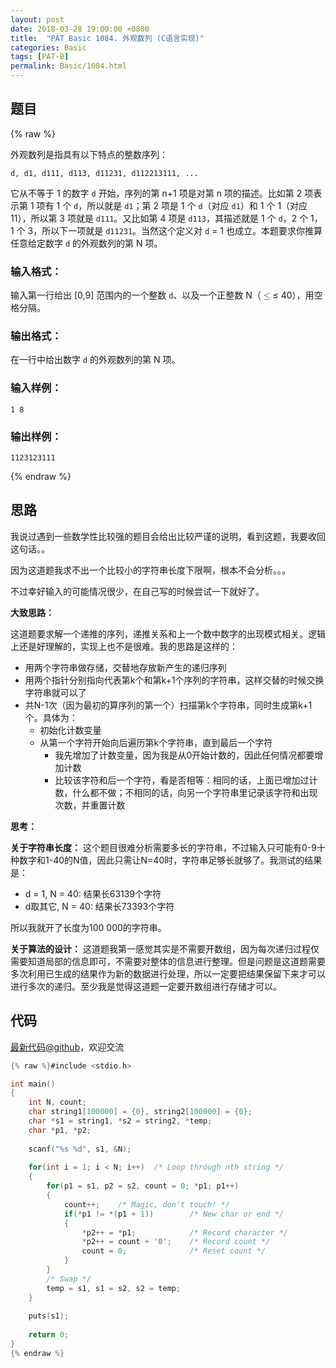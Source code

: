 ```yaml
---
layout: post
date: 2018-03-28 19:00:00 +0800
title:  "PAT Basic 1084. 外观数列 (C语言实现)"
categories: Basic
tags: [PAT-B]
permalink: Basic/1084.html
---
```


## 题目

{% raw %}<div class="ques-view"><p>外观数列是指具有以下特点的整数序列：</p>
<pre><code>d, d1, d111, d113, d11231, d112213111, ...
</code></pre><p>它从不等于 1 的数字 <code>d</code> 开始，序列的第 n+1 项是对第 n 项的描述。比如第 2 项表示第 1 项有 1 个 <code>d</code>，所以就是 <code>d1</code>；第 2 项是 1 个 <code>d</code>（对应 <code>d1</code>）和 1 个 1（对应 11），所以第 3 项就是 <code>d111</code>。又比如第 4 项是 <code>d113</code>，其描述就是 1 个 <code>d</code>，2 个 1，1 个 3，所以下一项就是 <code>d11231</code>。当然这个定义对 <code>d</code> = 1 也成立。本题要求你推算任意给定数字 <code>d</code> 的外观数列的第 N 项。</p>
<h3 id="-">输入格式：</h3>
<p>输入第一行给出 [0,9] 范围内的一个整数 <code>d</code>、以及一个正整数 N（<span class="katex"><span class="katex-mathml"><math><mrow><mo>≤</mo></mrow>\le</math></span><span aria-hidden="true" class="katex-html"><span class="strut" style="height:0.63597em;"></span><span class="strut bottom" style="height:0.7719400000000001em;vertical-align:-0.13597em;"></span><span class="base textstyle uncramped"><span class="mrel">≤</span></span></span></span> 40），用空格分隔。</p>
<h3 id="-">输出格式：</h3>
<p>在一行中给出数字 <code>d</code> 的外观数列的第 N 项。</p>
<h3 id="-">输入样例：</h3>
<pre><code class="lang-in">1 8
</code></pre>
<h3 id="-">输出样例：</h3>
<pre><code class="lang-out">1123123111
</code></pre>
</div>{% endraw %}

## 思路

我说过遇到一些数学性比较强的题目会给出比较严谨的说明，看到这题，我要收回这句话。。

因为这道题我求不出一个比较小的字符串长度下限啊，根本不会分析。。。

不过幸好输入的可能情况很少，在自己写的时候尝试一下就好了。

**大致思路：**

这道题要求解一个递推的序列，递推关系和上一个数中数字的出现模式相关。逻辑上还是好理解的，实现上也不是很难。我的思路是这样的：

- 用两个字符串做存储，交替地存放新产生的递归序列
- 用两个指针分别指向代表第k个和第k+1个序列的字符串，这样交替的时候交换字符串就可以了
- 共N-1次（因为最初的算序列的第一个）扫描第k个字符串，同时生成第k+1个。具体为：
  - 初始化计数变量
  - 从第一个字符开始向后遍历第k个字符串，直到最后一个字符
    - 我先增加了计数变量，因为我是从0开始计数的，因此任何情况都要增加计数
    - 比较该字符和后一个字符，看是否相等：相同的话，上面已增加过计数，什么都不做；不相同的话，向另一个字符串里记录该字符和出现次数，并重置计数


**思考：**

**关于字符串长度：** 这个题目很难分析需要多长的字符串，不过输入只可能有0-9十种数字和1-40的N值，因此只需让N=40时，字符串足够长就够了。我测试的结果是：

- d = 1, N = 40: 结果长63139个字符
- d取其它, N = 40: 结果长73393个字符

所以我就开了长度为100 000的字符串。

**关于算法的设计：** 这道题我第一感觉其实是不需要开数组，因为每次递归过程仅需要知道局部的信息即可，不需要对整体的信息进行整理。但是问题是这道题需要多次利用已生成的结果作为新的数据进行处理，所以一定要把结果保留下来才可以进行多次的递归。至少我是觉得这道题一定要开数组进行存储才可以。

## 代码

[最新代码@github](https://github.com/OliverLew/PAT/blob/master/PATBasic/1084.c)，欢迎交流
```c
{% raw %}#include <stdio.h>

int main()
{
    int N, count;
    char string1[100000] = {0}, string2[100000] = {0};
    char *s1 = string1, *s2 = string2, *temp;
    char *p1, *p2;
    
    scanf("%s %d", s1, &N);
    
    for(int i = 1; i < N; i++)  /* Loop through nth string */
    {
        for(p1 = s1, p2 = s2, count = 0; *p1; p1++)
        {
            count++;    /* Magic, don't touch! */
            if(*p1 != *(p1 + 1))        /* New char or end */
            {
                *p2++ = *p1;            /* Record character */
                *p2++ = count + '0';    /* Record count */
                count = 0;              /* Reset count */
            }
        }
        /* Swap */
        temp = s1, s1 = s2, s2 = temp;
    }
    
    puts(s1);
    
    return 0;
}
{% endraw %}
```